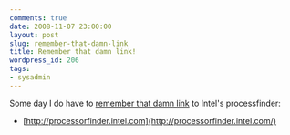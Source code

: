 ```yaml
---
comments: true
date: 2008-11-07 23:00:00
layout: post
slug: remember-that-damn-link
title: Remember that damn link!
wordpress_id: 206
tags:
- sysadmin
---
```


Some day I do have to [remember that damn link](http://processorfinder.intel.com/) to Intel's processfinder:



	
  * [http://processorfinder.intel.com](http://processorfinder.intel.com/)


